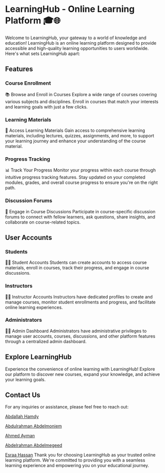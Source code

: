 # LearningHub - Online Learning Platform 🎓🌐

Welcome to LearningHub, your gateway to a world of knowledge and education! LearningHub is an online learning platform designed to provide accessible and high-quality learning opportunities to users worldwide. Here's what sets LearningHub apart:

## Features

### Course Enrollment
📚 Browse and Enroll in Courses
Explore a wide range of courses covering various subjects and disciplines. Enroll in courses that match your interests and learning goals with just a few clicks.

### Learning Materials
📖 Access Learning Materials
Gain access to comprehensive learning materials, including lectures, quizzes, assignments, and more, to support your learning journey and enhance your understanding of the course material.

### Progress Tracking
📊 Track Your Progress
Monitor your progress within each course through intuitive progress tracking features. Stay updated on your completed modules, grades, and overall course progress to ensure you're on the right path.

### Discussion Forums
💬 Engage in Course Discussions
Participate in course-specific discussion forums to connect with fellow learners, ask questions, share insights, and collaborate on course-related topics.

## User Accounts

### Students
👩‍🎓 Student Accounts
Students can create accounts to access course materials, enroll in courses, track their progress, and engage in course discussions.

### Instructors
👨‍🏫 Instructor Accounts
Instructors have dedicated profiles to create and manage courses, monitor student enrollments and progress, and facilitate online learning experiences.

### Administrators
👩‍💼 Admin Dashboard
Administrators have administrative privileges to manage user accounts, courses, discussions, and other platform features through a centralized admin dashboard.

## Explore LearningHub

Experience the convenience of online learning with LearningHub! Explore our platform to discover new courses, expand your knowledge, and achieve your learning goals.

## Contact Us

For any inquiries or assistance, please feel free to reach out:

[Abdallah Hamdy](abdallah2110678@miuegypt.edu.eg)

[Abdulrahman Abdelmoniem](abdulrahman2111656@miuegypt.edu.eg)

[Ahmed Ayman](ahmed2107685@miuegypt.edu.eg)

[Abdelrahman Abdelmegeed](abdelrahman2007781@miuegypt.edu.eg)

[Esraa Hassan](esraa2100758@miuegypt.edu.eg)
Thank you for choosing LearningHub as your trusted online learning platform. We're committed to providing you with a seamless learning experience and empowering you on your educational journey.
